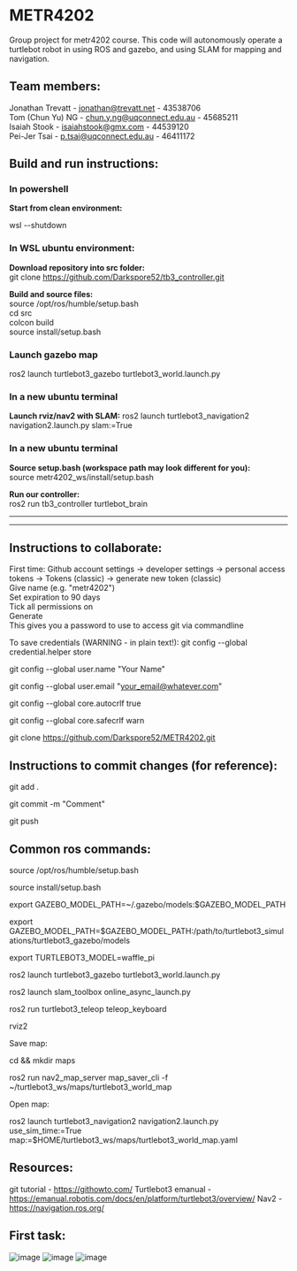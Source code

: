 # METR4202
Group project for metr4202 course.
This code will autonomously operate a turtlebot robot in using ROS and gazebo, and using SLAM for mapping and navigation.

Team members:
--------------
Jonathan Trevatt - jonathan@trevatt.net - 43538706\
Tom (Chun Yu) NG - chun.y.ng@uqconnect.edu.au - 45685211\
Isaiah Stook - isaiahstook@gmx.com - 44539120\
Pei-Jer Tsai - p.tsai@uqconnect.edu.au - 46411172

## Build and run instructions:
### In powershell
**Start from clean environment:**

wsl --shutdown

### In WSL ubuntu environment:
**Download repository into src folder:**\
git clone https://github.com/Darkspore52/tb3_controller.git

**Build and source files:**\
source /opt/ros/humble/setup.bash\
cd src\
colcon build\
source install/setup.bash

### Launch gazebo map
ros2 launch turtlebot3_gazebo turtlebot3_world.launch.py

### In a new ubuntu terminal
**Launch rviz/nav2 with SLAM:**
ros2 launch turtlebot3_navigation2 navigation2.launch.py slam:=True

### In a new ubuntu terminal
**Source setup.bash (workspace path may look different for you):**\
source metr4202_ws/install/setup.bash

**Run our controller:**\
ros2 run tb3_controller turtlebot_brain

------------------
------------------

Instructions to collaborate:
------------------
First time:
Github account settings -> developer settings -> personal access tokens -> Tokens (classic) -> generate new token (classic)\
Give name (e.g. "metr4202")\
Set expiration to 90 days\
Tick all permissions on\
Generate\
This gives you a password to use to access git via commandline

To save credentials (WARNING - in plain text!): git config --global credential.helper store

git config --global user.name "Your Name"

git config --global user.email "your_email@whatever.com"

git config --global core.autocrlf true

git config --global core.safecrlf warn

git clone https://github.com/Darkspore52/METR4202.git

Instructions to commit changes (for reference):
----------------------
git add .

git commit -m "Comment"

git push

Common ros commands:
--------------
source /opt/ros/humble/setup.bash

source install/setup.bash

export GAZEBO_MODEL_PATH=~/.gazebo/models:$GAZEBO_MODEL_PATH

export GAZEBO_MODEL_PATH=$GAZEBO_MODEL_PATH:/path/to/turtlebot3_simulations/turtlebot3_gazebo/models

export TURTLEBOT3_MODEL=waffle_pi

ros2 launch turtlebot3_gazebo turtlebot3_world.launch.py

ros2 launch slam_toolbox online_async_launch.py

ros2 run turtlebot3_teleop teleop_keyboard

rviz2

Save map:

cd && mkdir maps

ros2 run nav2_map_server map_saver_cli -f ~/turtlebot3_ws/maps/turtlebot3_world_map

Open map:

ros2 launch turtlebot3_navigation2 navigation2.launch.py use_sim_time:=True map:=$HOME/turtlebot3_ws/maps/turtlebot3_world_map.yaml

Resources:
--------------------
git tutorial - https://githowto.com/
Turtlebot3 emanual - https://emanual.robotis.com/docs/en/platform/turtlebot3/overview/
Nav2 - https://navigation.ros.org/

First task:
------------------
![image](https://github.com/Darkspore52/METR4202/assets/53199626/2ed54762-153d-4e1a-82b4-4402c19c313a)
![image](https://github.com/Darkspore52/METR4202/assets/53199626/f72eb190-d610-42e2-a826-6b94fcd896db)
![image](https://github.com/Darkspore52/METR4202/assets/53199626/133a43dd-382d-42e8-8028-866ece37b6ac)


